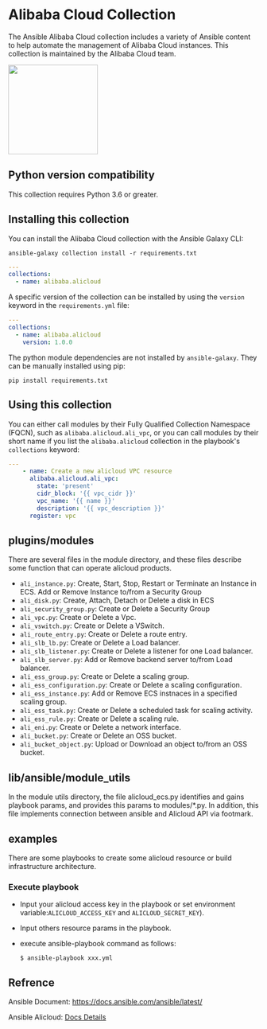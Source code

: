 # Alibaba Cloud Collection
The Ansible Alibaba Cloud collection includes a variety of Ansible content to help automate the management of Alibaba Cloud instances. This collection is maintained by the Alibaba Cloud team.

<a href="https://shell.aliyun.com/?action=git_open&git_repo=https://code.aliyun.com/labs/tutorial-cli-ansible.git&tutorial=tutorial-zh.md#/" target="try_ansible_in_cloudshell">
  <img src="https://img.alicdn.com/tfs/TB1wt1zq9zqK1RjSZFpXXakSXXa-1066-166.png" width="180" />
</a>

## Python version compatibility

This collection requires Python 3.6 or greater.

## Installing this collection

You can install the Alibaba Cloud collection with the Ansible Galaxy CLI:

    ansible-galaxy collection install -r requirements.txt

```yaml
---
collections:
  - name: alibaba.alicloud
```

A specific version of the collection can be installed by using the `version` keyword in the `requirements.yml` file:

```yaml
---
collections:
  - name: alibaba.alicloud
    version: 1.0.0
```

The python module dependencies are not installed by `ansible-galaxy`.  They can
be manually installed using pip:

    pip install requirements.txt

## Using this collection

You can either call modules by their Fully Qualified Collection Namespace (FQCN), such as `alibaba.alicloud.ali_vpc`, or you can call modules by their short name if you list the `alibaba.alicloud` collection in the playbook's `collections` keyword:

```yaml
---
	- name: Create a new alicloud VPC resource
	  alibaba.alicloud.ali_vpc:
		state: 'present'
		cidr_block: '{{ vpc_cidr }}'
		vpc_name: '{{ name }}'
		description: '{{ vpc_description }}'
	  register: vpc
```

## plugins/modules
There are several files in the module directory, and these files describe some function that can operate alicloud products.

- `ali_instance.py`: Create, Start, Stop, Restart or Terminate an Instance in ECS. Add or Remove Instance to/from a Security Group
- `ali_disk.py`: Create, Attach, Detach or Delete a disk in ECS
- `ali_security_group.py`: Create or Delete a Security Group
- `ali_vpc.py`: Create or Delete a Vpc.
- `ali_vswitch.py`: Create or Delete a VSwitch.
- `ali_route_entry.py`: Create or Delete a route entry.
- `ali_slb_lb.py`: Create or Delete a Load balancer.
- `ali_slb_listener.py`: Create or Delete a listener for one Load balancer.
- `ali_slb_server.py`: Add or Remove backend server to/from Load balancer.
- `ali_ess_group.py`: Create or Delete a scaling group.
- `ali_ess_configuration.py`: Create or Delete a scaling configuration.
- `ali_ess_instance.py`: Add or Remove ECS instnaces in a specified scaling group.
- `ali_ess_task.py`: Create or Delete a scheduled task for scaling activity.
- `ali_ess_rule.py`: Create or Delete a scaling rule.
- `ali_eni.py`: Create or Delete a network interface.
- `ali_bucket.py`: Create or Delete an OSS bucket.
- `ali_bucket_object.py`: Upload or Download an object to/from an OSS bucket.

## lib/ansible/module_utils
In the module utils directory, the file alicloud_ecs.py identifies and gains playbook params, and provides this params to modules/*.py. In addition, this file implements connection between ansible and Alicloud API via footmark.

## examples
There are some playbooks to create some alicloud resource or build infrastructure architecture.

### Execute playbook

* Input your alicloud access key in the playbook or set environment variable:`ALICLOUD_ACCESS_KEY` and `ALICLOUD_SECRET_KEY`).
* Input others resource params in the playbook.
* execute ansible-playbook command as follows:

	  $ ansible-playbook xxx.yml
	   
## Refrence

Ansible Document: https://docs.ansible.com/ansible/latest/

Ansible Alicloud: [Docs Details](http://47.88.222.42:8080/ansible-alicloud/latest/modules/list_of_cloud_modules.html)
